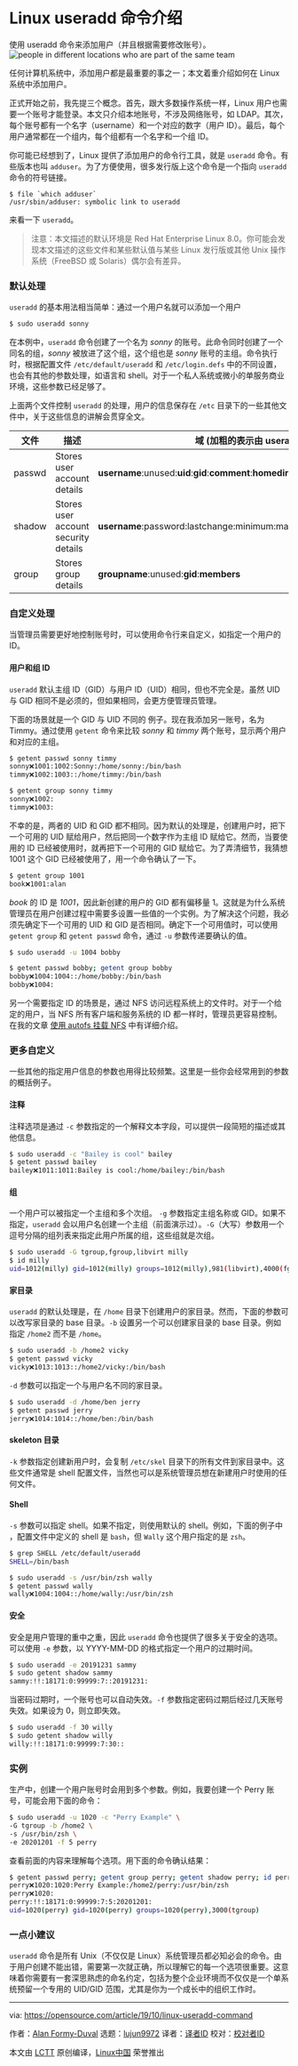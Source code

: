 [#]: collector: (lujun9972)
[#]: translator: (lxbwolf)
[#]: reviewer: ( )
[#]: publisher: ( )
[#]: url: ( )
[#]: subject: (Intro to the Linux useradd command)
[#]: via: (https://opensource.com/article/19/10/linux-useradd-command)
[#]: author: (Alan Formy-Duval https://opensource.com/users/alanfdoss)

Linux useradd 命令介绍
======
使用 useradd 命令来添加用户（并且根据需要修改账号）。
![people in different locations who are part of the same team][1]

任何计算机系统中，添加用户都是最重要的事之一；本文着重介绍如何在 Linux 系统中添加用户。

正式开始之前，我先提三个概念。首先，跟大多数操作系统一样，Linux 用户也需要一个账号才能登录。本文只介绍本地账号，不涉及网络账号，如 LDAP。其次，每个账号都有一个名字（username）和一个对应的数字（用户 ID）。最后，每个用户通常都在一个组内，每个组都有一个名字和一个组 ID。

你可能已经想到了，Linux 提供了添加用户的命令行工具，就是 `useradd` 命令。有些版本也叫 `adduser`。为了方便使用，很多发行版上这个命令是一个指向 `useradd` 命令的符号链接。

```
$ file `which adduser`
/usr/sbin/adduser: symbolic link to useradd
```

来看一下 `useradd`。

> 注意：本文描述的默认环境是 Red Hat Enterprise Linux 8.0。你可能会发现本文描述的这些文件和某些默认值与某些 Linux 发行版或其他 Unix 操作系统（FreeBSD 或 Solaris）偶尔会有差异。

### 默认处理

`useradd` 的基本用法相当简单：通过一个用户名就可以添加一个用户

```bash
$ sudo useradd sonny
```

在本例中，`useradd` 命令创建了一个名为 *sonny* 的账号。此命令同时创建了一个同名的组，*sonny* 被放进了这个组，这个组也是 *sonny* 账号的主组。命令执行时，根据配置文件 `/etc/default/useradd` 和 `/etc/login.defs` 中的不同设置，也会有其他的参数处理，如语言和 shell。对于一个私人系统或微小的单服务商业环境，这些参数已经足够了。

上面两个文件控制 `useradd` 的处理，用户的信息保存在 `/etc` 目录下的一些其他文件中，关于这些信息的讲解会贯穿全文。

| 文件   | 描述                                 | 域 (加粗的表示由 useradd 命令设置)                           |
| ------ | ------------------------------------ | ------------------------------------------------------------ |
| passwd | Stores user account details          | **username**:unused:**uid**:**gid**:**comment**:**homedir**:**shell** |
| shadow | Stores user account security details | **username**:password:lastchange:minimum:maximum:warn:**inactive**:**expire**:unused |
| group  | Stores group details                 | **groupname**:unused:**gid**:**members**                     |

### 自定义处理

当管理员需要更好地控制账号时，可以使用命令行来自定义，如指定一个用户的 ID。

#### 用户和组 ID

`useradd` 默认主组 ID（GID）与用户 ID（UID）相同，但也不完全是。虽然 UID 与 GID 相同不是必须的，但如果相同，会更方便管理员管理。

下面的场景就是一个 GID 与 UID 不同的 例子。现在我添加另一账号，名为 Timmy。通过使用 `getent` 命令来比较 *sonny* 和 *timmy* 两个账号，显示两个用户和对应的主组。

```bash
$ getent passwd sonny timmy
sonny❌1001:1002:Sonny:/home/sonny:/bin/bash
timmy❌1002:1003::/home/timmy:/bin/bash

$ getent group sonny timmy
sonny❌1002:
timmy❌1003:
```

不幸的是，两者的 UID 和 GID 都不相同。因为默认的处理是，创建用户时，把下一个可用的 UID 赋给用户，然后把同一个数字作为主组 ID 赋给它。然而，当要使用的 ID 已经被使用时，就再把下一个可用的 GID 赋给它。为了弄清细节，我猜想 1001 这个 GID 已经被使用了，用一个命令确认了一下。

```bash
$ getent group 1001
book❌1001:alan
```

*book* 的 ID 是 *1001*，因此新创建的用户的 GID 都有偏移量 1。这就是为什么系统管理员在用户创建过程中需要多设置一些值的一个实例。为了解决这个问题，我必须先确定下一个可用的 UID 和 GID 是否相同。确定下一个可用值时，可以使用 `getent group` 和 `getent passwd` 命令，通过 `-u` 参数传递要确认的值。

```bash
$ sudo useradd -u 1004 bobby

$ getent passwd bobby; getent group bobby
bobby❌1004:1004::/home/bobby:/bin/bash
bobby❌1004:
```

另一个需要指定 ID 的场景是，通过 NFS 访问远程系统上的文件时。对于一个给定的用户，当 NFS 所有客户端和服务系统的 ID 都一样时，管理员更容易控制。在我的文章 [使用 autofs 挂载 NFS][2] 中有详细介绍。

### 更多自定义

一些其他的指定用户信息的参数也用得比较频繁。这里是一些你会经常用到的参数的概括例子。

#### 注释

注释选项是通过 `-c` 参数指定的一个解释文本字段，可以提供一段简短的描述或其他信息。

```bash
$ sudo useradd -c "Bailey is cool" bailey
$ getent passwd bailey
bailey❌1011:1011:Bailey is cool:/home/bailey:/bin/bash
```

#### 组

一个用户可以被指定一个主组和多个次组。 `-g` 参数指定主组名称或 GID。如果不指定，`useradd` 会以用户名创建一个主组（前面演示过）。`-G`（大写）参数用一个逗号分隔的组列表来指定此用户所属的组，这些组就是次组。

```bash
$ sudo useradd -G tgroup,fgroup,libvirt milly
$ id milly
uid=1012(milly) gid=1012(milly) groups=1012(milly),981(libvirt),4000(fgroup),3000(tgroup)
```

#### 家目录

`useradd` 的默认处理是，在 `/home` 目录下创建用户的家目录。然而，下面的参数可以改写家目录的 base 目录。`-b` 设置另一个可以创建家目录的 base 目录。例如 指定 `/home2` 而不是 `/home`。

```bash
$ sudo useradd -b /home2 vicky
$ getent passwd vicky
vicky❌1013:1013::/home2/vicky:/bin/bash
```

`-d` 参数可以指定一个与用户名不同的家目录。

```bash
$ sudo useradd -d /home/ben jerry
$ getent passwd jerry
jerry❌1014:1014::/home/ben:/bin/bash
```

#### skeleton 目录

`-k` 参数指定创建新用户时，会复制 `/etc/skel` 目录下的所有文件到家目录中。这些文件通常是 shell 配置文件，当然也可以是系统管理员想在新建用户时使用的任何文件。

#### Shell

`-s` 参数可以指定 shell。如果不指定，则使用默认的 shell。例如，下面的例子中 ，配置文件中定义的 shell 是 `bash`，但 `Wally` 这个用户指定的是 `zsh`。

```bash
$ grep SHELL /etc/default/useradd
SHELL=/bin/bash

$ sudo useradd -s /usr/bin/zsh wally
$ getent passwd wally
wally❌1004:1004::/home/wally:/usr/bin/zsh
```

#### 安全

安全是用户管理的重中之重，因此 `useradd` 命令也提供了很多关于安全的选项。可以使用 `-e` 参数，以 YYYY-MM-DD 的格式指定一个用户的过期时间。

```bash
$ sudo useradd -e 20191231 sammy
$ sudo getent shadow sammy
sammy:!!:18171:0:99999:7::20191231:
```

当密码过期时，一个账号也可以自动失效。`-f` 参数指定密码过期后经过几天账号失效。如果设为 0，则立即失效。

```bash
$ sudo useradd -f 30 willy
$ sudo getent shadow willy
willy:!!:18171:0:99999:7:30::
```

### 实例

生产中，创建一个用户账号时会用到多个参数。例如，我要创建一个 Perry 账号，可能会用下面的命令：

```bash
$ sudo useradd -u 1020 -c "Perry Example" \
-G tgroup -b /home2 \
-s /usr/bin/zsh \
-e 20201201 -f 5 perry
```

查看前面的内容来理解每个选项。用下面的命令确认结果：

```bash
$ getent passwd perry; getent group perry; getent shadow perry; id perry
perry❌1020:1020:Perry Example:/home2/perry:/usr/bin/zsh
perry❌1020:
perry:!!:18171:0:99999:7:5:20201201:
uid=1020(perry) gid=1020(perry) groups=1020(perry),3000(tgroup)
```

### 一点小建议

`useradd` 命令是所有 Unix（不仅仅是 Linux）系统管理员都必知必会的命令。由于用户创建不能出错，需要第一次就正确，所以理解它的每一个选项很重要。这意味着你需要有一套深思熟虑的命名约定，包括为整个企业环境而不仅仅是一个单系统预留一个专用的 UID/GID 范围，尤其是你为一个成长中的组织工作时。

--------------------------------------------------------------------------------

via: https://opensource.com/article/19/10/linux-useradd-command

作者：[Alan Formy-Duval][a]
选题：[lujun9972][b]
译者：[译者ID](https://github.com/译者ID)
校对：[校对者ID](https://github.com/校对者ID)

本文由 [LCTT](https://github.com/LCTT/TranslateProject) 原创编译，[Linux中国](https://linux.cn/) 荣誉推出

[a]: https://opensource.com/users/alanfdoss
[b]: https://github.com/lujun9972
[1]: https://opensource.com/sites/default/files/styles/image-full-size/public/lead-images/connection_people_team_collaboration.png?itok=0_vQT8xV (people in different locations who are part of the same team)
[2]: https://opensource.com/article/18/6/using-autofs-mount-nfs-shares
